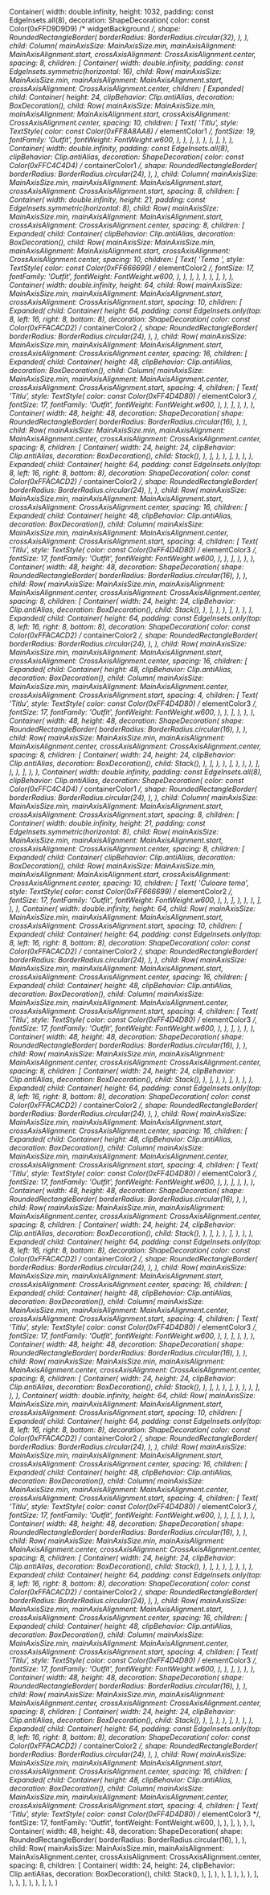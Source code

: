 Container(
    width: double.infinity,
    height: 1032,
    padding: const EdgeInsets.all(8),
    decoration: ShapeDecoration(
        color: const Color(0xFFD9D9D9) /* widgetBackground */,
        shape: RoundedRectangleBorder(
            borderRadius: BorderRadius.circular(32),
        ),
    ),
    child: Column(
        mainAxisSize: MainAxisSize.min,
        mainAxisAlignment: MainAxisAlignment.start,
        crossAxisAlignment: CrossAxisAlignment.center,
        spacing: 8,
        children: [
            Container(
                width: double.infinity,
                padding: const EdgeInsets.symmetric(horizontal: 16),
                child: Row(
                    mainAxisSize: MainAxisSize.min,
                    mainAxisAlignment: MainAxisAlignment.start,
                    crossAxisAlignment: CrossAxisAlignment.center,
                    children: [
                        Expanded(
                            child: Container(
                                height: 24,
                                clipBehavior: Clip.antiAlias,
                                decoration: BoxDecoration(),
                                child: Row(
                                    mainAxisSize: MainAxisSize.min,
                                    mainAxisAlignment: MainAxisAlignment.start,
                                    crossAxisAlignment: CrossAxisAlignment.center,
                                    spacing: 10,
                                    children: [
                                        Text(
                                            'Titlu',
                                            style: TextStyle(
                                                color: const Color(0xFF8A8AA8) /* elementColor1 */,
                                                fontSize: 19,
                                                fontFamily: 'Outfit',
                                                fontWeight: FontWeight.w600,
                                            ),
                                        ),
                                    ],
                                ),
                            ),
                        ),
                    ],
                ),
            ),
            Container(
                width: double.infinity,
                padding: const EdgeInsets.all(8),
                clipBehavior: Clip.antiAlias,
                decoration: ShapeDecoration(
                    color: const Color(0xFFC4C4D4) /* containerColor1 */,
                    shape: RoundedRectangleBorder(
                        borderRadius: BorderRadius.circular(24),
                    ),
                ),
                child: Column(
                    mainAxisSize: MainAxisSize.min,
                    mainAxisAlignment: MainAxisAlignment.start,
                    crossAxisAlignment: CrossAxisAlignment.start,
                    spacing: 8,
                    children: [
                        Container(
                            width: double.infinity,
                            height: 21,
                            padding: const EdgeInsets.symmetric(horizontal: 8),
                            child: Row(
                                mainAxisSize: MainAxisSize.min,
                                mainAxisAlignment: MainAxisAlignment.start,
                                crossAxisAlignment: CrossAxisAlignment.center,
                                spacing: 8,
                                children: [
                                    Expanded(
                                        child: Container(
                                            clipBehavior: Clip.antiAlias,
                                            decoration: BoxDecoration(),
                                            child: Row(
                                                mainAxisSize: MainAxisSize.min,
                                                mainAxisAlignment: MainAxisAlignment.start,
                                                crossAxisAlignment: CrossAxisAlignment.center,
                                                spacing: 10,
                                                children: [
                                                    Text(
                                                        'Tema ',
                                                        style: TextStyle(
                                                            color: const Color(0xFF666699) /* elementColor2 */,
                                                            fontSize: 17,
                                                            fontFamily: 'Outfit',
                                                            fontWeight: FontWeight.w600,
                                                        ),
                                                    ),
                                                ],
                                            ),
                                        ),
                                    ),
                                ],
                            ),
                        ),
                        Container(
                            width: double.infinity,
                            height: 64,
                            child: Row(
                                mainAxisSize: MainAxisSize.min,
                                mainAxisAlignment: MainAxisAlignment.start,
                                crossAxisAlignment: CrossAxisAlignment.start,
                                spacing: 10,
                                children: [
                                    Expanded(
                                        child: Container(
                                            height: 64,
                                            padding: const EdgeInsets.only(top: 8, left: 16, right: 8, bottom: 8),
                                            decoration: ShapeDecoration(
                                                color: const Color(0xFFACACD2) /* containerColor2 */,
                                                shape: RoundedRectangleBorder(
                                                    borderRadius: BorderRadius.circular(24),
                                                ),
                                            ),
                                            child: Row(
                                                mainAxisSize: MainAxisSize.min,
                                                mainAxisAlignment: MainAxisAlignment.start,
                                                crossAxisAlignment: CrossAxisAlignment.center,
                                                spacing: 16,
                                                children: [
                                                    Expanded(
                                                        child: Container(
                                                            height: 48,
                                                            clipBehavior: Clip.antiAlias,
                                                            decoration: BoxDecoration(),
                                                            child: Column(
                                                                mainAxisSize: MainAxisSize.min,
                                                                mainAxisAlignment: MainAxisAlignment.center,
                                                                crossAxisAlignment: CrossAxisAlignment.start,
                                                                spacing: 4,
                                                                children: [
                                                                    Text(
                                                                        'Titlu',
                                                                        style: TextStyle(
                                                                            color: const Color(0xFF4D4D80) /* elementColor3 */,
                                                                            fontSize: 17,
                                                                            fontFamily: 'Outfit',
                                                                            fontWeight: FontWeight.w600,
                                                                        ),
                                                                    ),
                                                                ],
                                                            ),
                                                        ),
                                                    ),
                                                    Container(
                                                        width: 48,
                                                        height: 48,
                                                        decoration: ShapeDecoration(
                                                            shape: RoundedRectangleBorder(
                                                                borderRadius: BorderRadius.circular(16),
                                                            ),
                                                        ),
                                                        child: Row(
                                                            mainAxisSize: MainAxisSize.min,
                                                            mainAxisAlignment: MainAxisAlignment.center,
                                                            crossAxisAlignment: CrossAxisAlignment.center,
                                                            spacing: 8,
                                                            children: [
                                                                Container(
                                                                    width: 24,
                                                                    height: 24,
                                                                    clipBehavior: Clip.antiAlias,
                                                                    decoration: BoxDecoration(),
                                                                    child: Stack(),
                                                                ),
                                                            ],
                                                        ),
                                                    ),
                                                ],
                                            ),
                                        ),
                                    ),
                                    Expanded(
                                        child: Container(
                                            height: 64,
                                            padding: const EdgeInsets.only(top: 8, left: 16, right: 8, bottom: 8),
                                            decoration: ShapeDecoration(
                                                color: const Color(0xFFACACD2) /* containerColor2 */,
                                                shape: RoundedRectangleBorder(
                                                    borderRadius: BorderRadius.circular(24),
                                                ),
                                            ),
                                            child: Row(
                                                mainAxisSize: MainAxisSize.min,
                                                mainAxisAlignment: MainAxisAlignment.start,
                                                crossAxisAlignment: CrossAxisAlignment.center,
                                                spacing: 16,
                                                children: [
                                                    Expanded(
                                                        child: Container(
                                                            height: 48,
                                                            clipBehavior: Clip.antiAlias,
                                                            decoration: BoxDecoration(),
                                                            child: Column(
                                                                mainAxisSize: MainAxisSize.min,
                                                                mainAxisAlignment: MainAxisAlignment.center,
                                                                crossAxisAlignment: CrossAxisAlignment.start,
                                                                spacing: 4,
                                                                children: [
                                                                    Text(
                                                                        'Titlu',
                                                                        style: TextStyle(
                                                                            color: const Color(0xFF4D4D80) /* elementColor3 */,
                                                                            fontSize: 17,
                                                                            fontFamily: 'Outfit',
                                                                            fontWeight: FontWeight.w600,
                                                                        ),
                                                                    ),
                                                                ],
                                                            ),
                                                        ),
                                                    ),
                                                    Container(
                                                        width: 48,
                                                        height: 48,
                                                        decoration: ShapeDecoration(
                                                            shape: RoundedRectangleBorder(
                                                                borderRadius: BorderRadius.circular(16),
                                                            ),
                                                        ),
                                                        child: Row(
                                                            mainAxisSize: MainAxisSize.min,
                                                            mainAxisAlignment: MainAxisAlignment.center,
                                                            crossAxisAlignment: CrossAxisAlignment.center,
                                                            spacing: 8,
                                                            children: [
                                                                Container(
                                                                    width: 24,
                                                                    height: 24,
                                                                    clipBehavior: Clip.antiAlias,
                                                                    decoration: BoxDecoration(),
                                                                    child: Stack(),
                                                                ),
                                                            ],
                                                        ),
                                                    ),
                                                ],
                                            ),
                                        ),
                                    ),
                                    Expanded(
                                        child: Container(
                                            height: 64,
                                            padding: const EdgeInsets.only(top: 8, left: 16, right: 8, bottom: 8),
                                            decoration: ShapeDecoration(
                                                color: const Color(0xFFACACD2) /* containerColor2 */,
                                                shape: RoundedRectangleBorder(
                                                    borderRadius: BorderRadius.circular(24),
                                                ),
                                            ),
                                            child: Row(
                                                mainAxisSize: MainAxisSize.min,
                                                mainAxisAlignment: MainAxisAlignment.start,
                                                crossAxisAlignment: CrossAxisAlignment.center,
                                                spacing: 16,
                                                children: [
                                                    Expanded(
                                                        child: Container(
                                                            height: 48,
                                                            clipBehavior: Clip.antiAlias,
                                                            decoration: BoxDecoration(),
                                                            child: Column(
                                                                mainAxisSize: MainAxisSize.min,
                                                                mainAxisAlignment: MainAxisAlignment.center,
                                                                crossAxisAlignment: CrossAxisAlignment.start,
                                                                spacing: 4,
                                                                children: [
                                                                    Text(
                                                                        'Titlu',
                                                                        style: TextStyle(
                                                                            color: const Color(0xFF4D4D80) /* elementColor3 */,
                                                                            fontSize: 17,
                                                                            fontFamily: 'Outfit',
                                                                            fontWeight: FontWeight.w600,
                                                                        ),
                                                                    ),
                                                                ],
                                                            ),
                                                        ),
                                                    ),
                                                    Container(
                                                        width: 48,
                                                        height: 48,
                                                        decoration: ShapeDecoration(
                                                            shape: RoundedRectangleBorder(
                                                                borderRadius: BorderRadius.circular(16),
                                                            ),
                                                        ),
                                                        child: Row(
                                                            mainAxisSize: MainAxisSize.min,
                                                            mainAxisAlignment: MainAxisAlignment.center,
                                                            crossAxisAlignment: CrossAxisAlignment.center,
                                                            spacing: 8,
                                                            children: [
                                                                Container(
                                                                    width: 24,
                                                                    height: 24,
                                                                    clipBehavior: Clip.antiAlias,
                                                                    decoration: BoxDecoration(),
                                                                    child: Stack(),
                                                                ),
                                                            ],
                                                        ),
                                                    ),
                                                ],
                                            ),
                                        ),
                                    ),
                                ],
                            ),
                        ),
                    ],
                ),
            ),
            Container(
                width: double.infinity,
                padding: const EdgeInsets.all(8),
                clipBehavior: Clip.antiAlias,
                decoration: ShapeDecoration(
                    color: const Color(0xFFC4C4D4) /* containerColor1 */,
                    shape: RoundedRectangleBorder(
                        borderRadius: BorderRadius.circular(24),
                    ),
                ),
                child: Column(
                    mainAxisSize: MainAxisSize.min,
                    mainAxisAlignment: MainAxisAlignment.start,
                    crossAxisAlignment: CrossAxisAlignment.start,
                    spacing: 8,
                    children: [
                        Container(
                            width: double.infinity,
                            height: 21,
                            padding: const EdgeInsets.symmetric(horizontal: 8),
                            child: Row(
                                mainAxisSize: MainAxisSize.min,
                                mainAxisAlignment: MainAxisAlignment.start,
                                crossAxisAlignment: CrossAxisAlignment.center,
                                spacing: 8,
                                children: [
                                    Expanded(
                                        child: Container(
                                            clipBehavior: Clip.antiAlias,
                                            decoration: BoxDecoration(),
                                            child: Row(
                                                mainAxisSize: MainAxisSize.min,
                                                mainAxisAlignment: MainAxisAlignment.start,
                                                crossAxisAlignment: CrossAxisAlignment.center,
                                                spacing: 10,
                                                children: [
                                                    Text(
                                                        'Culoare tema',
                                                        style: TextStyle(
                                                            color: const Color(0xFF666699) /* elementColor2 */,
                                                            fontSize: 17,
                                                            fontFamily: 'Outfit',
                                                            fontWeight: FontWeight.w600,
                                                        ),
                                                    ),
                                                ],
                                            ),
                                        ),
                                    ),
                                ],
                            ),
                        ),
                        Container(
                            width: double.infinity,
                            height: 64,
                            child: Row(
                                mainAxisSize: MainAxisSize.min,
                                mainAxisAlignment: MainAxisAlignment.start,
                                crossAxisAlignment: CrossAxisAlignment.start,
                                spacing: 10,
                                children: [
                                    Expanded(
                                        child: Container(
                                            height: 64,
                                            padding: const EdgeInsets.only(top: 8, left: 16, right: 8, bottom: 8),
                                            decoration: ShapeDecoration(
                                                color: const Color(0xFFACACD2) /* containerColor2 */,
                                                shape: RoundedRectangleBorder(
                                                    borderRadius: BorderRadius.circular(24),
                                                ),
                                            ),
                                            child: Row(
                                                mainAxisSize: MainAxisSize.min,
                                                mainAxisAlignment: MainAxisAlignment.start,
                                                crossAxisAlignment: CrossAxisAlignment.center,
                                                spacing: 16,
                                                children: [
                                                    Expanded(
                                                        child: Container(
                                                            height: 48,
                                                            clipBehavior: Clip.antiAlias,
                                                            decoration: BoxDecoration(),
                                                            child: Column(
                                                                mainAxisSize: MainAxisSize.min,
                                                                mainAxisAlignment: MainAxisAlignment.center,
                                                                crossAxisAlignment: CrossAxisAlignment.start,
                                                                spacing: 4,
                                                                children: [
                                                                    Text(
                                                                        'Titlu',
                                                                        style: TextStyle(
                                                                            color: const Color(0xFF4D4D80) /* elementColor3 */,
                                                                            fontSize: 17,
                                                                            fontFamily: 'Outfit',
                                                                            fontWeight: FontWeight.w600,
                                                                        ),
                                                                    ),
                                                                ],
                                                            ),
                                                        ),
                                                    ),
                                                    Container(
                                                        width: 48,
                                                        height: 48,
                                                        decoration: ShapeDecoration(
                                                            shape: RoundedRectangleBorder(
                                                                borderRadius: BorderRadius.circular(16),
                                                            ),
                                                        ),
                                                        child: Row(
                                                            mainAxisSize: MainAxisSize.min,
                                                            mainAxisAlignment: MainAxisAlignment.center,
                                                            crossAxisAlignment: CrossAxisAlignment.center,
                                                            spacing: 8,
                                                            children: [
                                                                Container(
                                                                    width: 24,
                                                                    height: 24,
                                                                    clipBehavior: Clip.antiAlias,
                                                                    decoration: BoxDecoration(),
                                                                    child: Stack(),
                                                                ),
                                                            ],
                                                        ),
                                                    ),
                                                ],
                                            ),
                                        ),
                                    ),
                                    Expanded(
                                        child: Container(
                                            height: 64,
                                            padding: const EdgeInsets.only(top: 8, left: 16, right: 8, bottom: 8),
                                            decoration: ShapeDecoration(
                                                color: const Color(0xFFACACD2) /* containerColor2 */,
                                                shape: RoundedRectangleBorder(
                                                    borderRadius: BorderRadius.circular(24),
                                                ),
                                            ),
                                            child: Row(
                                                mainAxisSize: MainAxisSize.min,
                                                mainAxisAlignment: MainAxisAlignment.start,
                                                crossAxisAlignment: CrossAxisAlignment.center,
                                                spacing: 16,
                                                children: [
                                                    Expanded(
                                                        child: Container(
                                                            height: 48,
                                                            clipBehavior: Clip.antiAlias,
                                                            decoration: BoxDecoration(),
                                                            child: Column(
                                                                mainAxisSize: MainAxisSize.min,
                                                                mainAxisAlignment: MainAxisAlignment.center,
                                                                crossAxisAlignment: CrossAxisAlignment.start,
                                                                spacing: 4,
                                                                children: [
                                                                    Text(
                                                                        'Titlu',
                                                                        style: TextStyle(
                                                                            color: const Color(0xFF4D4D80) /* elementColor3 */,
                                                                            fontSize: 17,
                                                                            fontFamily: 'Outfit',
                                                                            fontWeight: FontWeight.w600,
                                                                        ),
                                                                    ),
                                                                ],
                                                            ),
                                                        ),
                                                    ),
                                                    Container(
                                                        width: 48,
                                                        height: 48,
                                                        decoration: ShapeDecoration(
                                                            shape: RoundedRectangleBorder(
                                                                borderRadius: BorderRadius.circular(16),
                                                            ),
                                                        ),
                                                        child: Row(
                                                            mainAxisSize: MainAxisSize.min,
                                                            mainAxisAlignment: MainAxisAlignment.center,
                                                            crossAxisAlignment: CrossAxisAlignment.center,
                                                            spacing: 8,
                                                            children: [
                                                                Container(
                                                                    width: 24,
                                                                    height: 24,
                                                                    clipBehavior: Clip.antiAlias,
                                                                    decoration: BoxDecoration(),
                                                                    child: Stack(),
                                                                ),
                                                            ],
                                                        ),
                                                    ),
                                                ],
                                            ),
                                        ),
                                    ),
                                    Expanded(
                                        child: Container(
                                            height: 64,
                                            padding: const EdgeInsets.only(top: 8, left: 16, right: 8, bottom: 8),
                                            decoration: ShapeDecoration(
                                                color: const Color(0xFFACACD2) /* containerColor2 */,
                                                shape: RoundedRectangleBorder(
                                                    borderRadius: BorderRadius.circular(24),
                                                ),
                                            ),
                                            child: Row(
                                                mainAxisSize: MainAxisSize.min,
                                                mainAxisAlignment: MainAxisAlignment.start,
                                                crossAxisAlignment: CrossAxisAlignment.center,
                                                spacing: 16,
                                                children: [
                                                    Expanded(
                                                        child: Container(
                                                            height: 48,
                                                            clipBehavior: Clip.antiAlias,
                                                            decoration: BoxDecoration(),
                                                            child: Column(
                                                                mainAxisSize: MainAxisSize.min,
                                                                mainAxisAlignment: MainAxisAlignment.center,
                                                                crossAxisAlignment: CrossAxisAlignment.start,
                                                                spacing: 4,
                                                                children: [
                                                                    Text(
                                                                        'Titlu',
                                                                        style: TextStyle(
                                                                            color: const Color(0xFF4D4D80) /* elementColor3 */,
                                                                            fontSize: 17,
                                                                            fontFamily: 'Outfit',
                                                                            fontWeight: FontWeight.w600,
                                                                        ),
                                                                    ),
                                                                ],
                                                            ),
                                                        ),
                                                    ),
                                                    Container(
                                                        width: 48,
                                                        height: 48,
                                                        decoration: ShapeDecoration(
                                                            shape: RoundedRectangleBorder(
                                                                borderRadius: BorderRadius.circular(16),
                                                            ),
                                                        ),
                                                        child: Row(
                                                            mainAxisSize: MainAxisSize.min,
                                                            mainAxisAlignment: MainAxisAlignment.center,
                                                            crossAxisAlignment: CrossAxisAlignment.center,
                                                            spacing: 8,
                                                            children: [
                                                                Container(
                                                                    width: 24,
                                                                    height: 24,
                                                                    clipBehavior: Clip.antiAlias,
                                                                    decoration: BoxDecoration(),
                                                                    child: Stack(),
                                                                ),
                                                            ],
                                                        ),
                                                    ),
                                                ],
                                            ),
                                        ),
                                    ),
                                ],
                            ),
                        ),
                        Container(
                            width: double.infinity,
                            height: 64,
                            child: Row(
                                mainAxisSize: MainAxisSize.min,
                                mainAxisAlignment: MainAxisAlignment.start,
                                crossAxisAlignment: CrossAxisAlignment.start,
                                spacing: 10,
                                children: [
                                    Expanded(
                                        child: Container(
                                            height: 64,
                                            padding: const EdgeInsets.only(top: 8, left: 16, right: 8, bottom: 8),
                                            decoration: ShapeDecoration(
                                                color: const Color(0xFFACACD2) /* containerColor2 */,
                                                shape: RoundedRectangleBorder(
                                                    borderRadius: BorderRadius.circular(24),
                                                ),
                                            ),
                                            child: Row(
                                                mainAxisSize: MainAxisSize.min,
                                                mainAxisAlignment: MainAxisAlignment.start,
                                                crossAxisAlignment: CrossAxisAlignment.center,
                                                spacing: 16,
                                                children: [
                                                    Expanded(
                                                        child: Container(
                                                            height: 48,
                                                            clipBehavior: Clip.antiAlias,
                                                            decoration: BoxDecoration(),
                                                            child: Column(
                                                                mainAxisSize: MainAxisSize.min,
                                                                mainAxisAlignment: MainAxisAlignment.center,
                                                                crossAxisAlignment: CrossAxisAlignment.start,
                                                                spacing: 4,
                                                                children: [
                                                                    Text(
                                                                        'Titlu',
                                                                        style: TextStyle(
                                                                            color: const Color(0xFF4D4D80) /* elementColor3 */,
                                                                            fontSize: 17,
                                                                            fontFamily: 'Outfit',
                                                                            fontWeight: FontWeight.w600,
                                                                        ),
                                                                    ),
                                                                ],
                                                            ),
                                                        ),
                                                    ),
                                                    Container(
                                                        width: 48,
                                                        height: 48,
                                                        decoration: ShapeDecoration(
                                                            shape: RoundedRectangleBorder(
                                                                borderRadius: BorderRadius.circular(16),
                                                            ),
                                                        ),
                                                        child: Row(
                                                            mainAxisSize: MainAxisSize.min,
                                                            mainAxisAlignment: MainAxisAlignment.center,
                                                            crossAxisAlignment: CrossAxisAlignment.center,
                                                            spacing: 8,
                                                            children: [
                                                                Container(
                                                                    width: 24,
                                                                    height: 24,
                                                                    clipBehavior: Clip.antiAlias,
                                                                    decoration: BoxDecoration(),
                                                                    child: Stack(),
                                                                ),
                                                            ],
                                                        ),
                                                    ),
                                                ],
                                            ),
                                        ),
                                    ),
                                    Expanded(
                                        child: Container(
                                            height: 64,
                                            padding: const EdgeInsets.only(top: 8, left: 16, right: 8, bottom: 8),
                                            decoration: ShapeDecoration(
                                                color: const Color(0xFFACACD2) /* containerColor2 */,
                                                shape: RoundedRectangleBorder(
                                                    borderRadius: BorderRadius.circular(24),
                                                ),
                                            ),
                                            child: Row(
                                                mainAxisSize: MainAxisSize.min,
                                                mainAxisAlignment: MainAxisAlignment.start,
                                                crossAxisAlignment: CrossAxisAlignment.center,
                                                spacing: 16,
                                                children: [
                                                    Expanded(
                                                        child: Container(
                                                            height: 48,
                                                            clipBehavior: Clip.antiAlias,
                                                            decoration: BoxDecoration(),
                                                            child: Column(
                                                                mainAxisSize: MainAxisSize.min,
                                                                mainAxisAlignment: MainAxisAlignment.center,
                                                                crossAxisAlignment: CrossAxisAlignment.start,
                                                                spacing: 4,
                                                                children: [
                                                                    Text(
                                                                        'Titlu',
                                                                        style: TextStyle(
                                                                            color: const Color(0xFF4D4D80) /* elementColor3 */,
                                                                            fontSize: 17,
                                                                            fontFamily: 'Outfit',
                                                                            fontWeight: FontWeight.w600,
                                                                        ),
                                                                    ),
                                                                ],
                                                            ),
                                                        ),
                                                    ),
                                                    Container(
                                                        width: 48,
                                                        height: 48,
                                                        decoration: ShapeDecoration(
                                                            shape: RoundedRectangleBorder(
                                                                borderRadius: BorderRadius.circular(16),
                                                            ),
                                                        ),
                                                        child: Row(
                                                            mainAxisSize: MainAxisSize.min,
                                                            mainAxisAlignment: MainAxisAlignment.center,
                                                            crossAxisAlignment: CrossAxisAlignment.center,
                                                            spacing: 8,
                                                            children: [
                                                                Container(
                                                                    width: 24,
                                                                    height: 24,
                                                                    clipBehavior: Clip.antiAlias,
                                                                    decoration: BoxDecoration(),
                                                                    child: Stack(),
                                                                ),
                                                            ],
                                                        ),
                                                    ),
                                                ],
                                            ),
                                        ),
                                    ),
                                    Expanded(
                                        child: Container(
                                            height: 64,
                                            padding: const EdgeInsets.only(top: 8, left: 16, right: 8, bottom: 8),
                                            decoration: ShapeDecoration(
                                                color: const Color(0xFFACACD2) /* containerColor2 */,
                                                shape: RoundedRectangleBorder(
                                                    borderRadius: BorderRadius.circular(24),
                                                ),
                                            ),
                                            child: Row(
                                                mainAxisSize: MainAxisSize.min,
                                                mainAxisAlignment: MainAxisAlignment.start,
                                                crossAxisAlignment: CrossAxisAlignment.center,
                                                spacing: 16,
                                                children: [
                                                    Expanded(
                                                        child: Container(
                                                            height: 48,
                                                            clipBehavior: Clip.antiAlias,
                                                            decoration: BoxDecoration(),
                                                            child: Column(
                                                                mainAxisSize: MainAxisSize.min,
                                                                mainAxisAlignment: MainAxisAlignment.center,
                                                                crossAxisAlignment: CrossAxisAlignment.start,
                                                                spacing: 4,
                                                                children: [
                                                                    Text(
                                                                        'Titlu',
                                                                        style: TextStyle(
                                                                            color: const Color(0xFF4D4D80) /* elementColor3 */,
                                                                            fontSize: 17,
                                                                            fontFamily: 'Outfit',
                                                                            fontWeight: FontWeight.w600,
                                                                        ),
                                                                    ),
                                                                ],
                                                            ),
                                                        ),
                                                    ),
                                                    Container(
                                                        width: 48,
                                                        height: 48,
                                                        decoration: ShapeDecoration(
                                                            shape: RoundedRectangleBorder(
                                                                borderRadius: BorderRadius.circular(16),
                                                            ),
                                                        ),
                                                        child: Row(
                                                            mainAxisSize: MainAxisSize.min,
                                                            mainAxisAlignment: MainAxisAlignment.center,
                                                            crossAxisAlignment: CrossAxisAlignment.center,
                                                            spacing: 8,
                                                            children: [
                                                                Container(
                                                                    width: 24,
                                                                    height: 24,
                                                                    clipBehavior: Clip.antiAlias,
                                                                    decoration: BoxDecoration(),
                                                                    child: Stack(),
                                                                ),
                                                            ],
                                                        ),
                                                    ),
                                                ],
                                            ),
                                        ),
                                    ),
                                ],
                            ),
                        ),
                    ],
                ),
            ),
        ],
    ),
)